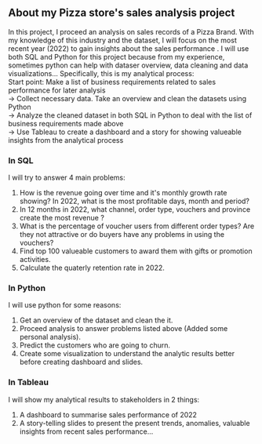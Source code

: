 ## About my Pizza store's sales analysis project
In this project, I proceed an analysis on sales records of a Pizza Brand. With my knowledge of this industry and the dataset, I will focus on the most recent year (2022) to gain insights about the sales performance . I will use both SQL and Python for this project because from my experience, sometimes python can help with dataser overview, data cleaning and data visualizations... 
Specifically, this is my analytical process:\
Start point: Make a list of business requirements related to sales performance for later analysis\
-> Collect necessary data. Take an overview and clean the datasets using Python\
-> Analyze the cleaned dataset in both SQL in Python to deal with the list of business requirements made above\
-> Use Tableau to create a dashboard and a story for showing valueable insights from the analytical process

### In SQL
I will try to answer 4 main problems: 
  1. How is the revenue going over time and it's monthly growth rate showing? In 2022, what is the most profitable days, month and period?
  2. In 12 months in 2022, what channel, order type, vouchers and province create the most revenue ?
  3. What is the percentage of voucher users from different order types? Are they not attractive or do buyers have any problems in using the vouchers?
  4. Find top 100 valueable customers to award them with gifts or promotion activities.
  5. Calculate the quaterly retention rate in 2022.
### In Python
I will use python for some reasons:
  1. Get an overview of the dataset and clean the it.
  2. Proceed analysis to answer problems listed above (Added some personal analysis).
  3. Predict the customers who are going to churn.
  4. Create some visualization to understand the analytic results better before creating dashboard and slides.
### In Tableau
I will show my analytical results to stakeholders in 2 things:
  1. A dashboard to summarise sales performance of 2022
  2. A story-telling slides to present the present trends, anomalies, valuable insights from recent sales performance... 
